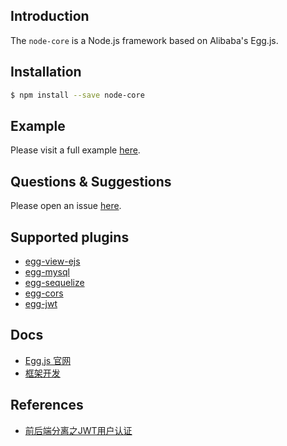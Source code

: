## Introduction
The `node-core` is a Node.js framework based on Alibaba's Egg.js.

## Installation
```bash
$ npm install --save node-core
```

## Example
Please visit a full example [here](https://github.com/zhaotoday/node-core/issues).

## Questions & Suggestions
Please open an issue [here](https://github.com/zhaotoday/node-core/issues).

## Supported plugins
- [egg-view-ejs](https://github.com/eggjs/egg-view-ejs)
- [egg-mysql](https://github.com/eggjs/egg-mysql)
- [egg-sequelize](https://github.com/eggjs/egg-sequelize)
- [egg-cors](https://github.com/eggjs/egg-cors)
- [egg-jwt](https://github.com/okoala/egg-jwt)

## Docs
- [Egg.js 官网](https://eggjs.org/zh-cn/)
- [框架开发](https://eggjs.org/zh-cn/advanced/framework.html)

## References
- [前后端分离之JWT用户认证](http://lion1ou.win/2017/01/18/)